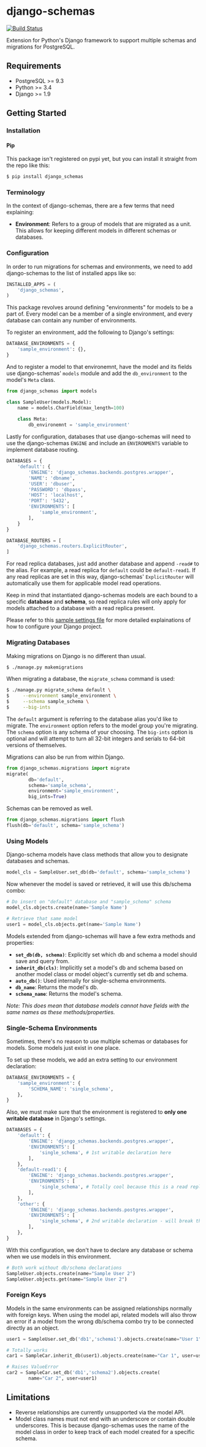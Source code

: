 # django-schemas

[![Build Status](https://travis-ci.org/ryannjohnson/django-schemas.svg?branch=master)](https://travis-ci.org/ryannjohnson/django-schemas)

Extension for Python's Django framework to support multiple schemas and migrations for PostgreSQL.

## Requirements

- PostgreSQL >= 9.3
- Python >= 3.4
- Django >= 1.9

## Getting Started

### Installation

#### Pip

This package isn't registered on pypi yet, but you can install it straight from the repo like this:

```sh
$ pip install django_schemas
```

### Terminology

In the context of django-schemas, there are a few terms that need explaining:

- **Environment**: Refers to a group of models that are migrated as a unit. This allows for keeping different models in different schemas or databases.

### Configuration

In order to run migrations for schemas and environments, we need to add django-schemas to the list of installed apps like so:

```py
INSTALLED_APPS = (
    'django_schemas',
)
```

This package revolves around defining "environments" for models to be a part of. Every model can be a member of a single environment, and every database can contain any number of environments.

To register an environment, add the following to Django's settings:

```py
DATABASE_ENVIRONMENTS = {
    'sample_environment': {},
}
```

And to register a model to that environemnt, have the model and its fields use django-schemas' `models` module and add the `db_environment` to the model's `Meta` class.

```py
from django_schemas import models

class SampleUser(models.Model):
    name = models.CharField(max_length=100)
    
    class Meta:
        db_environemnt = 'sample_environment'
```

Lastly for configuration, databases that use django-schemas will need to use the django-schemas `ENGINE` and include an `ENVIRONMENTS` variable to implement database routing.

```py
DATABASES = {
    'default': {
        'ENGINE': 'django_schemas.backends.postgres.wrapper',
        'NAME': 'dbname',
        'USER': 'dbuser',
        'PASSWORD': 'dbpass',
        'HOST': 'localhost',
        'PORT': '5432',
        'ENVIRONMENTS': [
            'sample_environment',
        ],
    }
}

DATABASE_ROUTERS = [
    'django_schemas.routers.ExplicitRouter',
]
```

For read replica databases, just add another database and append `-read#` to the alias. For example, a read replica for `default` could be `default-read1`. If any read replicas are set in this way, django-schemas' `ExplicitRouter` will automatically use them for applicable model read operations.

Keep in mind that instantiated django-schemas models are each bound to a specific **database** and **schema**, so read replica rules will only apply for models attached to a database with a read replica present. 

Please refer to this [sample settings file](https://github.com/ryannjohnson/django-schemas/blob/master/examples/settings.py) for more detailed explainations of how to configure your Django project.

### Migrating Databases

Making migrations on Django is no different than usual. 

```sh
$ ./manage.py makemigrations
```

When migrating a database, the `migrate_schema` command is used:

```sh
$ ./manage.py migrate_schema default \
$     --environment sample_environment \
$     --schema sample_schema \
$     --big-ints
```

The `default` argument is referring to the database alias you'd like to migrate. The `environment` option refers to the model group you're migrating. The `schema` option is any schema of your choosing. The `big-ints` option is optional and will attempt to turn all 32-bit integers and serials to 64-bit versions of themselves.

Migrations can also be run from within Django.

```py
from django_schemas.migrations import migrate
migrate(
        db='default',
        schema='sample_schema',
        environment='sample_environment',
        big_ints=True)
```

Schemas can be removed as well.

```py
from django_schemas.migrations import flush
flush(db='default', schema='sample_schema')
```

### Using Models

Django-schema models have class methods that allow you to designate databases and schemas.

```py
model_cls = SampleUser.set_db(db='default', schema='sample_schema')
```

Now whenever the model is saved or retrieved, it will use this db/schema combo:

```py
# Do insert on "default" database and "sample_schema" schema
model_cls.objects.create(name='Sample Name')

# Retrieve that same model
user1 = model_cls.objects.get(name='Sample Name')
```

Models extended from django-schemas will have a few extra methods and properties:

- **`set_db(db, schema)`**: Explicitly set which db and schema a model should save and query from.
- **`inherit_db(cls)`**: Implicitly set a model's db and schema based on another model class or model object's currently set db and schema.
- **`auto_db()`**: Used internally for single-schema environments.
- **`db_name`**: Returns the model's db.
- **`schema_name`**: Returns the model's schema.

*Note: This does mean that database models cannot have fields with the same names as these methods/properties.*

### Single-Schema Environments

Sometimes, there's no reason to use multiple schemas or databases for models. Some models just exist in one place.

To set up these models, we add an extra setting to our environment declaration:

```py
DATABASE_ENVIRONMENTS = {
    'sample_environment': {
        'SCHEMA_NAME': 'single_schema',
    },
}
```

Also, we must make sure that the environment is registered to **only one writable database** in Django's settings.

```py
DATABASES = {
    'default': {
        'ENGINE': 'django_schemas.backends.postgres.wrapper',
        'ENVIRONMENTS': [
            'single_schema', # 1st writable declaration here
        ],
    },
    'default-read1': {
        'ENGINE': 'django_schemas.backends.postgres.wrapper',
        'ENVIRONMENTS': [
            'single_schema', # Totally cool because this is a read replica
        ],
    },
    'other': {
        'ENGINE': 'django_schemas.backends.postgres.wrapper',
        'ENVIRONMENTS': [
            'single_schema', # 2nd writable declaration - will break the rule
        ],
    },
}
```

With this configuration, we don't have to declare any database or schema when we use models in this environment.

```py
# Both work without db/schema declarations
SampleUser.objects.create(name="Sample User 2")
SampleUser.objects.get(name="Sample User 2")
```

### Foreign Keys

Models in the same environments can be assigned relationships normally with foreign keys. When using the model api, related models will also throw an error if a model from the wrong db/schema combo try to be connected directly as an object.

```py
user1 = SampleUser.set_db('db1','schema1').objects.create(name="User 1")

# Totally works
car1 = SampleCar.inherit_db(user1).objects.create(name="Car 1", user=user1)

# Raises ValueError
car2 = SampleCar.set_db('db1','schema2').objects.create(
        name="Car 2", user=user1)
```

## Limitations

- Reverse relationships are currently unsupported via the model API.
- Model class names must not end with an underscore or contain double underscores. This is because django-schemas uses the name of the model class in order to keep track of each model created for a specific schema.